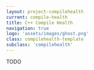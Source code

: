 ```yaml
---
layout: project-compilehealth
current: compile-health
title: C++ Compile Health
navigation: true
logo: 'assets/images/ghost.png'
class: compilehealth-template
subclass: 'compilehealth'
---
```


TODO
